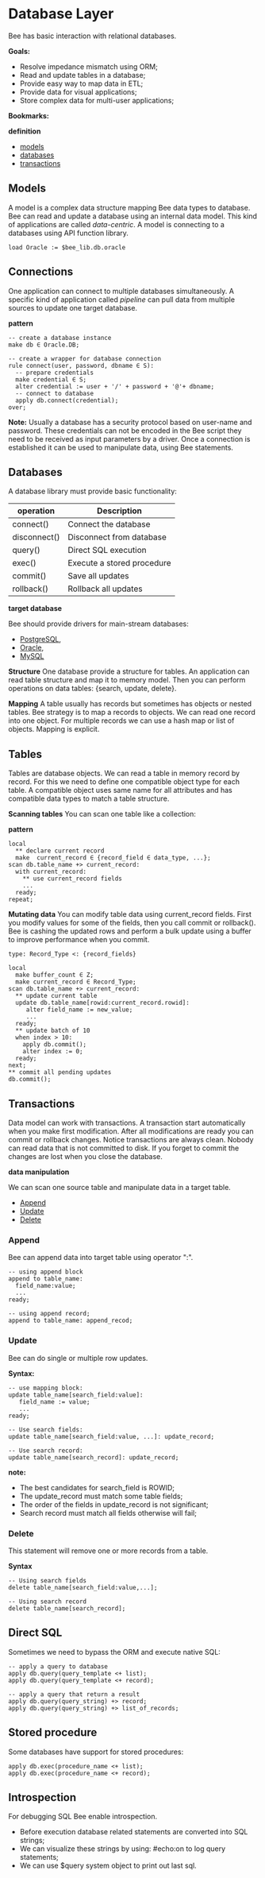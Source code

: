 # Database Layer

Bee has basic interaction with relational databases. 

**Goals:**

* Resolve impedance mismatch using ORM;
* Read and update tables in a database;
* Provide easy way to map data in ETL;
* Provide data for visual applications;
* Store complex data for multi-user applications;

**Bookmarks:**

**definition**
* [models](#models)
* [databases](#databases) 
* [transactions](#transactions)

## Models

A model is a complex data structure mapping Bee data types to database. Bee can read and update a database using an internal data model. This kind of applications are called _data-centric_. A model is connecting to a databases using API function library.

```
load Oracle := $bee_lib.db.oracle
```

## Connections

One application can connect to multiple databases simultaneously. A specific kind of application called _pipeline_ can pull data from multiple sources to update one target database. 

**pattern**
```
-- create a database instance
make db ∈ Oracle.DB;

-- create a wrapper for database connection
rule connect(user, password, dbname ∈ S):
  -- prepare credentials
  make credential ∈ S; 
  alter credential := user + '/' + password + '@'+ dbname;
  -- connect to database
  apply db.connect(credential); 
over;
```

**Note:**
Usually a database has a security protocol based on user-name and password. These credentials can not be encoded in the Bee script they need to be received as input parameters by a driver. Once a connection is established it can be used to manipulate data, using Bee statements.

## Databases

A database library must provide basic functionality:

| operation    | Description
|--------------|------------------------------
| connect()    | Connect the database
| disconnect() | Disconnect from database
| query()      | Direct SQL execution
| exec()       | Execute a stored procedure
| commit()     | Save all updates
| rollback()   | Rollback all updates

**target database**

Bee should provide drivers for main-stream databases:

* [PostgreSQL](http://www.postgresql.org/), 
* [Oracle](http://www.oracle.com/), 
* [MySQL](https://www.mysql.com/)

**Structure**
One database provide a structure for tables. An application can read table structure and map it to memory model. Then you can perform operations on data tables: {search, update, delete}. 

**Mapping**
A table usually has records but sometimes has objects or nested tables. Bee strategy is to map a records to objects. We can read one record into one object. For multiple records we can use a hash map or list of objects. Mapping is explicit. 

## Tables
Tables are database objects. We can read a table in memory record by record. For this we need to define one compatible object type for each table. A compatible object uses same name for all attributes and has compatible data types to match a table structure.

**Scanning tables**
You can scan one table like a collection:

**pattern**
```
local
  ** declare current record
  make  current_record ∈ {record_field ∈ data_type, ...};
scan db.table_name +> current_record:
  with current_record:
    ** use current_record fields
    ... 
  ready; 
repeat;
```

**Mutating data**
You can modify table data using current_record fields. First you modify values for some of the fields, then you call commit or rollback(). Bee is cashing the updated rows and perform a bulk update using a buffer to improve performance when you commit.

```
type: Record_Type <: {record_fields}

local  
  make buffer_count ∈ Z;
  make current_record ∈ Record_Type;
scan db.table_name +> current_record:
  ** update current table
  update db.table_name[rowid:current_record.rowid]:
     alter field_name := new_value;
     ...
  ready;
  ** update batch of 10
  when index > 10:
    apply db.commit();
    alter index := 0;
  ready;
next;
** commit all pending updates
db.commit();

```

## Transactions
Data model can work with transactions. A transaction start automatically when you make first modification. After all modifications are ready you can commit or rollback changes. Notice transactions are always clean. Nobody can read data that is not committed to disk. If you forget to commit the changes are lost when you close the database.


**data manipulation**

We can scan one source table and manipulate data in a target table. 

* [Append](#Append)
* [Update](#Update)
* [Delete](#Delete)

### Append

Bee can append data into target table using operator ":".

```
-- using append block
append to table_name:
  field_name:value;
  ...
ready;  

-- using append record;
append to table_name: append_recod;
```

### Update

Bee can do single or multiple row updates.

**Syntax:**

```
-- use mapping block:
update table_name[search_field:value]: 
   field_name := value;
   ...
ready;   

-- Use search fields: 
update table_name[search_field:value, ...]: update_record;

-- Use search record:
update table_name[search_record]: update_record;
```


**note:** 
* The best candidates for search_field is ROWID;
* The update_record must match some table fields;
* The order of the fields in update_record is not significant;
* Search record must match all fields otherwise will fail;

### Delete

This statement will remove one or more records from a table. 

**Syntax**

```
-- Using search fields
delete table_name[search_field:value,...];

-- Using search record
delete table_name[search_record];
```

## Direct SQL

Sometimes we need to bypass the ORM and execute native SQL:

```
-- apply a query to database
apply db.query(query_template <+ list);
apply db.query(query_template <+ record);

-- apply a query that return a result
apply db.query(query_string) +> record;
apply db.query(query_string) +> list_of_records;

```

## Stored procedure

Some databases have support for stored procedures:

```
apply db.exec(procedure_name <+ list); 
apply db.exec(procedure_name <+ record); 
```

## Introspection

For debugging SQL Bee enable introspection. 

* Before execution database related statements are converted into SQL strings; 
* We can visualize these strings by using: #echo:on to log query statements; 
* We can use $query system object to print out last sql. 
